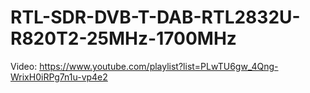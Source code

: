 # RTL-SDR-DVB-T-DAB-RTL2832U-R820T2-25MHz-1700MHz
Video: https://www.youtube.com/playlist?list=PLwTU6gw_4Qng-WrixH0iRPg7n1u-vp4e2



